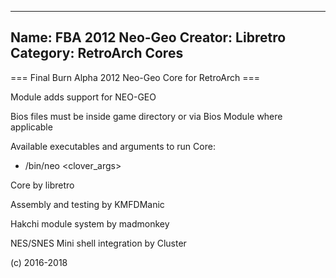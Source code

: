 -----------------------
Name: FBA 2012 Neo-Geo 
Creator: Libretro
Category: RetroArch Cores
-----------------------
=== Final Burn Alpha 2012 Neo-Geo Core for RetroArch ===

Module adds support for NEO-GEO

Bios files must be inside game directory or via Bios Module where applicable

Available executables and arguments to run Core:
- /bin/neo <rom> <clover_args>

Core by libretro

Assembly and testing by KMFDManic

Hakchi module system by madmonkey

NES/SNES Mini shell integration by Cluster

(c) 2016-2018
